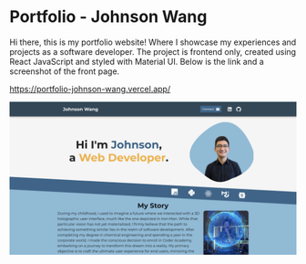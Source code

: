 # Portfolio  - Johnson Wang
Hi there, this is my portfolio website! Where I showcase my experiences and projects as a software developer. The project is frontend only, created using React JavaScript and styled with Material UI. Below is the link and a screenshot of the front page.

https://portfolio-johnson-wang.vercel.app/

![Portfolio Screenshot](/portfolio-johnson/public/frontpage.png)